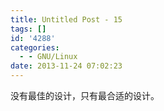 ```yaml
---
title: Untitled Post - 15
tags: []
id: '4288'
categories:
  - - GNU/Linux
date: 2013-11-24 07:02:23
---
```


没有最佳的设计，只有最合适的设计。